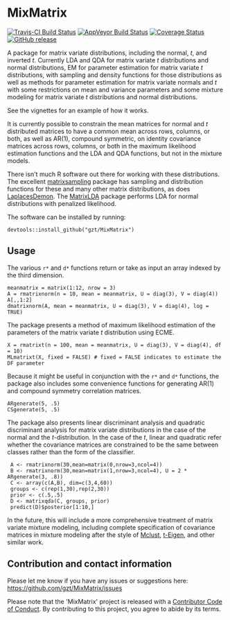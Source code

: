 # MixMatrix

 [![Travis-CI Build Status](https://travis-ci.org/gzt/MixMatrix.svg?branch=master)](https://travis-ci.org/gzt/MixMatrix)
 [![AppVeyor Build Status](https://ci.appveyor.com/api/projects/status/github/gzt/MixMatrix?branch=master&svg=true)](https://ci.appveyor.com/project/gzt/MixMatrix)
 [![Coverage Status](https://img.shields.io/codecov/c/github/gzt/MixMatrix/master.svg)](https://codecov.io/github/gzt/MixMatrix?branch=master)
[![GitHub release](https://img.shields.io/github/release/gzt/MixMatrix.svg)](https://github.com/gzt/MixMatrix/releases)

A package for matrix variate distributions, including the normal, *t*, and 
inverted *t*. Currently LDA and QDA for matrix variate *t* distributions and 
normal distributions, EM for parameter estimation for matrix variate *t* 
distributions,  with sampling and density functions for those distributions 
as well as methods for parameter estimation for matrix variate normals and 
*t* with some restrictions on mean and variance parameters and some mixture 
modeling for matrix variate *t* distributions and normal distributions.

See the vignettes for an example of how it works.

It is currently possible to constrain the mean matrices for normal and *t* 
distributed matrices to have a common mean across rows, columns, or both, as 
well as AR(1), compound symmetric, on identity covariance matrices across rows, 
columns, or both in the maximum likelihood estimation functions and the LDA and
QDA functions, but not in the mixture models.


There isn't much R software out there for working with these distributions. The 
excellent [matrixsampling](https://cran.r-project.org/package=matrixsampling) 
package has sampling and distribution functions for these and many other matrix 
distributions,
as does [LaplacesDemon](https://cran.r-project.org/package=LaplacesDemon). The
[MatrixLDA](https://cran.r-project.org/package=MatrixLDA) package performs LDA 
for normal distributions with penalized likelihood.

The software can be installed by running:

    devtools::install_github("gzt/MixMatrix")
	
## Usage

The various `r*` and `d*` functions return or take as input an array indexed by 
the third dimension.

```
meanmatrix = matrix(1:12, nrow = 3)
A = rmatrixnorm(n = 10, mean = meanmatrix, U = diag(3), V = diag(4))
A[,,1:2]
dmatrixnorm(A, mean = meanmatrix, U = diag(3), V = diag(4), log = TRUE)
```

The package presents a method of maximum likelihood estimation of the parameters 
of the matrix variate *t* distribution using ECME.

```
X = rmatrixt(n = 100, mean = meanmatrix, U = diag(3), V = diag(4), df = 10)
MLmatrixt(X, fixed = FALSE) # fixed = FALSE indicates to estimate the DF parameter
```

Because it might be useful in conjunction with the `r*` and `d*` functions, the 
package also includes some convenience functions for generating AR(1) and 
compound symmetry correlation matrices.

```
ARgenerate(5, .5)
CSgenerate(5, .5)
```

The package also presents linear discriminant analysis and quadratic 
discriminant analysis for matrix variate distributions in the case of the 
normal and the *t*-distribution. In the case of the *t*, linear and quadratic 
refer whether the covariance matrices are constrained to be the same between 
classes rather than the form of the classifier.

```
 A <- rmatrixnorm(30,mean=matrix(0,nrow=3,ncol=4))
 B <- rmatrixnorm(30,mean=matrix(1,nrow=3,ncol=4), U = 2 * ARgenerate(3, .8))
 C <- array(c(A,B), dim=c(3,4,60))
 groups <- c(rep(1,30),rep(2,30))
 prior <- c(.5,.5)
 D <- matrixqda(C, groups, prior)
 predict(D)$posterior[1:10,]
```

In the future, this will include a more comprehensive treatment of matrix variate 
mixture modeling, including complete specification of covariance matrices in 
mixture modeling after the style of [Mclust](https://cran.r-project.org/package=mclust), 
[t-Eigen](https://cran.r-project.org/package=teigen), and other similar work.

## Contribution and contact information	

Please let me know if you have any issues or suggestions here: 
https://github.com/gzt/MixMatrix/issues

Please note that the 'MixMatrix' project is released with a 
[Contributor Code of Conduct](https://gzt.github.io/MixMatrix/CODE_OF_CONDUCT.html). 
By contributing to this project, you agree to abide by its terms.

